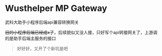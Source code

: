 # Wusthelper MP Gateway

武科大助手小程序后端api兼容转换网关

~~旧的小程序后端已经成x了~~，后续貌似又没人接，只好写个api转接网关了，上游调的是助手后端主服务的接口
 
> 好好好，又开了个新坑是吧